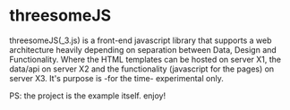 threesomeJS
===========

threesomeJS(_3.js) is a front-end javascript library that supports a web architecture heavily 
depending on separation between Data, Design and Functionality. Where the HTML templates can 
be hosted on server X1, the data/api on server X2 and the functionality (javascript for the pages)
on server X3. It's purpose is -for the time- experimental only.

PS: the project is the example itself. enjoy!

